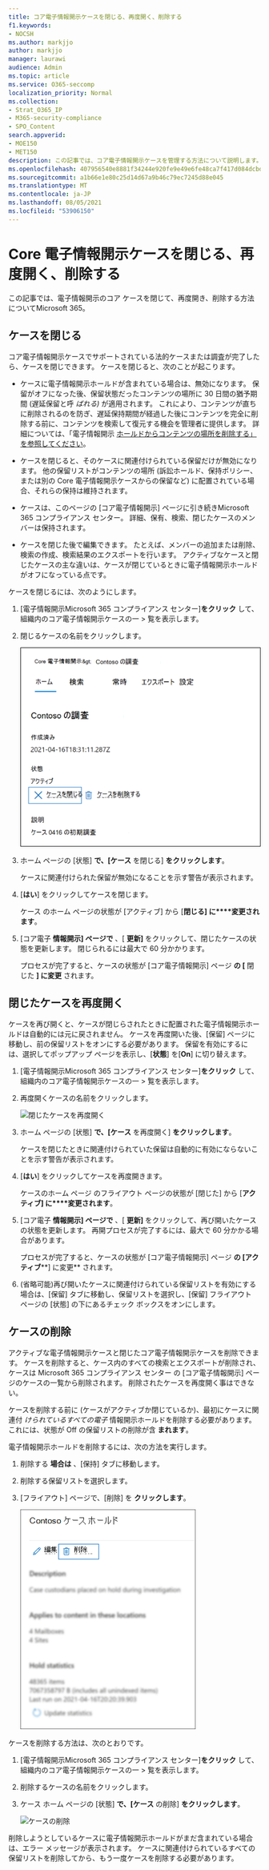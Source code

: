 ```yaml
---
title: コア電子情報開示ケースを閉じる、再度開く、削除する
f1.keywords:
- NOCSH
ms.author: markjjo
author: markjjo
manager: laurawi
audience: Admin
ms.topic: article
ms.service: O365-seccomp
localization_priority: Normal
ms.collection:
- Strat_O365_IP
- M365-security-compliance
- SPO_Content
search.appverid:
- MOE150
- MET150
description: この記事では、コア電子情報開示ケースを管理する方法について説明します。 これには、ケースの終了、閉じたケースの再オープン、ケースの削除が含まれます。
ms.openlocfilehash: 407956540e8881f34244e920fe9e49e6fe48ca7f417d084dcbd1845a2c53c4f6
ms.sourcegitcommit: a1b66e1e80c25d14d67a9b46c79ec7245d88e045
ms.translationtype: MT
ms.contentlocale: ja-JP
ms.lasthandoff: 08/05/2021
ms.locfileid: "53906150"
---
```

# <a name="close-reopen-and-delete-a-core-ediscovery-case"></a>Core 電子情報開示ケースを閉じる、再度開く、削除する

この記事では、電子情報開示のコア ケースを閉じて、再度開き、削除する方法についてMicrosoft 365。

## <a name="close-a-case"></a>ケースを閉じる

コア電子情報開示ケースでサポートされている法的ケースまたは調査が完了したら、ケースを閉じできます。 ケースを閉じると、次のことが起こります。
  
- ケースに電子情報開示ホールドが含まれている場合は、無効になります。 保留がオフになった後、保留状態だったコンテンツの場所に 30 日間の猶予期間 (遅延保留と呼 *ばれる)* が適用されます。 これにより、コンテンツが直ちに削除されるのを防ぎ、遅延保持期間が経過した後にコンテンツを完全に削除する前に、コンテンツを検索して復元する機会を管理者に提供します。 詳細については、「電子情報開示 [ホールドからコンテンツの場所を削除する」を参照してください](create-ediscovery-holds.md#removing-content-locations-from-an-ediscovery-hold)。

- ケースを閉じると、そのケースに関連付けられている保留だけが無効になります。 他の保留リストがコンテンツの場所 (訴訟ホールド、保持ポリシー、または別の Core 電子情報開示ケースからの保留など) に配置されている場合、それらの保持は維持されます。

- ケースは、このページの [コア電子情報開示] ページに引き続きMicrosoft 365 コンプライアンス センター。 詳細、保有、検索、閉じたケースのメンバーは保持されます。

- ケースを閉じた後で編集できます。 たとえば、メンバーの追加または削除、検索の作成、検索結果のエクスポートを行います。 アクティブなケースと閉じたケースの主な違いは、ケースが閉じているときに電子情報開示ホールドがオフになっている点です。

ケースを閉じるには、次のようにします。
  
1. [電子情報開示Microsoft 365 コンプライアンス センター]**をクリック** して、組織内のコア電子情報開示ケースの一  >  覧を表示します。

2. 閉じるケースの名前をクリックします。

   ![ケースのホーム ページでケースを閉じる](../media/eDiscoveryCaseHomePage.png)

3. ホーム ページの [状態] **で、[ケース** を閉じる] **をクリックします**。

    ケースに関連付けられた保留が無効になることを示す警告が表示されます。

4. [**はい**] をクリックしてケースを閉じます。

    ケース のホーム ページの状態が [アクティブ] から [**閉じる] に****変更されます**。

5. [コア電子 **情報開示] ページで** 、[ **更新]** をクリックして、閉じたケースの状態を更新します。 閉じられるには最大で 60 分かかります。

    プロセスが完了すると、ケースの状態が [コア電子情報開示] ページ **の [** 閉じた **] に変更** されます。

## <a name="reopen-a-closed-case"></a>閉じたケースを再度開く

ケースを再び開くと、ケースが閉じらされたときに配置された電子情報開示ホールドは自動的には元に戻されません。 ケースを再度開いた後、[保留] ページに移動し、前の保留リストをオンにする必要があります。 保留を有効にするには、選択してポップアップ ページを表示し、[**状態**] を[**On**] に切り替えます。
  
1. [電子情報開示Microsoft 365 コンプライアンス センター]**をクリック** して、組織内のコア電子情報開示ケースの一  >  覧を表示します。

2. 再度開くケースの名前をクリックします。

   ![閉じたケースを再度開く](../media/eDiscoveryCaseHomePageReopen.png)

3. ホーム ページの [状態] **で、[ケース** を再度開く] **をクリックします**。

    ケースを閉じたときに関連付けられていた保留は自動的に有効にならないことを示す警告が表示されます。

4. [**はい**] をクリックしてケースを再度開きます。

    ケースのホーム ページ のフライアウト ページの状態が [閉じた] から [**アクティブ] に****変更されます**。

5. [コア電子 **情報開示] ページで** 、[ **更新]** をクリックして、再び開いたケースの状態を更新します。 再開プロセスが完了するには、最大で 60 分かかる場合があります。 

    プロセスが完了すると、ケースの状態が [コア電子情報開示] ページ **の [アクティブ****] に変更** されます。

6. (省略可能)再び開いたケースに関連付けられている保留リストを有効にする場合は、[保留] タブに移動し、保留リストを選択し、[保留] フライアウト ページの [状態] の下にあるチェック ボックスをオンにします。
  
## <a name="delete-a-case"></a>ケースの削除

アクティブな電子情報開示ケースと閉じたコア電子情報開示ケースを削除できます。 ケースを削除すると、ケース内のすべての検索とエクスポートが削除され、ケースは Microsoft 365 コンプライアンス センター の [コア電子情報開示] ページのケースの一覧から削除されます。 削除されたケースを再度開く事はできない。

ケースを削除する前に (ケースがアクティブか閉じているか)、最初にケースに関連付 *けられているすべての電子* 情報開示ホールドを削除する必要があります。 これには、状態が Off の保留リストの削除が含 **まれます**。 

電子情報開示ホールドを削除するには、次の方法を実行します。

1. 削除する **場合は** 、[保持] タブに移動します。

2. 削除する保留リストを選択します。

3. [フライアウト] ページで、[削除] を **クリックします**。

      ![電子情報開示ホールドの削除](../media/DeleteeDiscoveryHold.png)

ケースを削除する方法は、次のとおりです。

1. [電子情報開示Microsoft 365 コンプライアンス センター]**をクリック** して、組織内のコア電子情報開示ケースの一  >  覧を表示します。

2. 削除するケースの名前をクリックします。

3. ケース ホーム ページの [状態] **で、[ケース** の削除] **をクリックします**。

      ![ケースの削除](../media/eDiscoveryCaseHomePageDelete.png)

削除しようとしているケースに電子情報開示ホールドがまだ含まれている場合は、エラー メッセージが表示されます。 ケースに関連付けられているすべての保留リストを削除してから、もう一度ケースを削除する必要があります。
